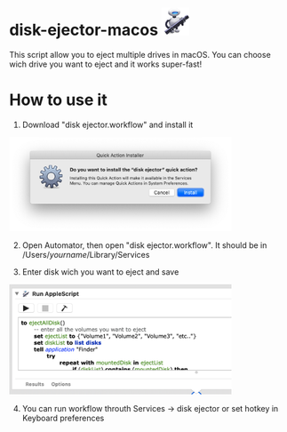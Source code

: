 # disk-ejector-macos <img src="https://github.com/Awesomefreeman/disk-ejector-macos/blob/master/img/dims.png?raw=true" alt="automator" width="50"/>

This script allow you to eject multiple drives in macOS. You can choose wich drive you want to eject and it works super-fast!

# How to use it

1) Download "disk ejector.workflow" and install it

<img src="https://github.com/Awesomefreeman/disk-ejector-macos/blob/master/img/Screenshot%202020-06-20%20at%2021.08.21%201.png?raw=true" alt="screenshot" width="400"/>

2) Open Automator, then open "disk ejector.workflow". It should be in /Users/*yourname*/Library/Services

3) Enter disk wich you want to eject and save

<img src="https://github.com/Awesomefreeman/disk-ejector-macos/blob/master/img/Screenshot%202020-06-20%20at%2003.52.41.png?raw=true" alt="screenshot2" width="400"/>

4) You can run workflow throuth Services -> disk ejector or set hotkey in Keyboard preferences
